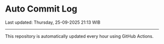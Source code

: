# Auto Commit Log

Last updated: Thursday, 25-09-2025 21:13 WIB

---

This repository is automatically updated every hour using GitHub Actions.
